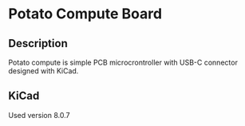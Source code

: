 # Potato Compute Board

## Description

Potato compute is simple PCB microcrontroller with USB-C connector designed with KiCad.

## KiCad

Used version 8.0.7
